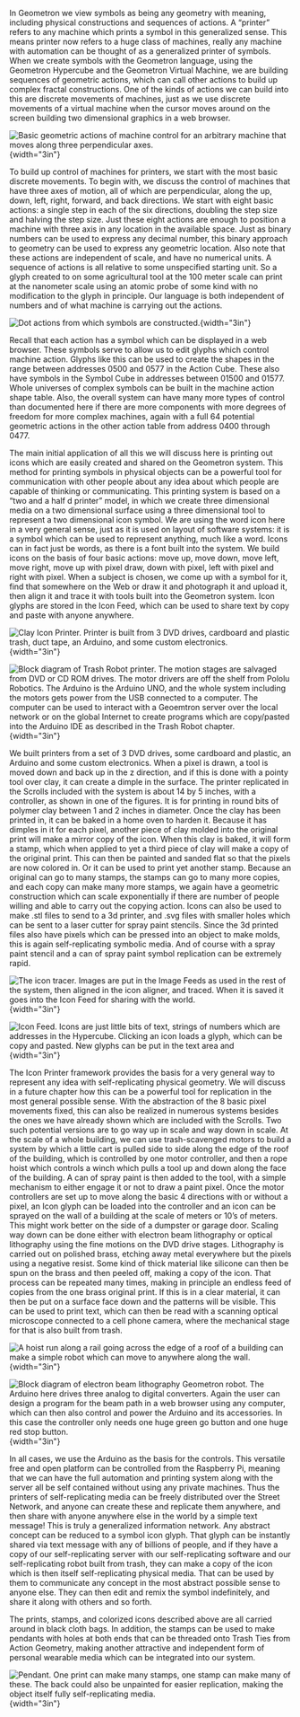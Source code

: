 In Geometron we view symbols as being any geometry with meaning,
including physical constructions and sequences of actions. A “printer”
refers to any machine which prints a symbol in this generalized sense.
This means printer now refers to a huge class of machines, really any
machine with automation can be thought of as a generalized printer of
symbols. When we create symbols with the Geometron language, using the
Geometron Hypercube and the Geometron Virtual Machine, we are building
sequences of geometric actions, which can call other actions to build up
complex fractal constructions. One of the kinds of actions we can build
into this are discrete movements of machines, just as we use discrete
movements of a virtual machine when the cursor moves around on the
screen building two dimensional graphics in a web browser.

![Basic geometric actions of machine control for an arbitrary machine
that moves along three perpendicular
axes.](figures/machines/basicmovements.png){width="3in"}

To build up control of machines for printers, we start with the most
basic discrete movements. To begin with, we discuss the control of
machines that have three axes of motion, all of which are perpendicular,
along the up, down, left, right, forward, and back directions. We start
with eight basic actions: a single step in each of the six directions,
doubling the step size and halving the step size. Just these eight
actions are enough to position a machine with three axis in any location
in the available space. Just as binary numbers can be used to express
any decimal number, this binary approach to geometry can be used to
express any geometric location. Also note that these actions are
independent of scale, and have no numerical units. A sequence of actions
is all relative to some unspecified starting unit. So a glyph created to
on some agricultural tool at the 100 meter scale can print at the
nanometer scale using an atomic probe of some kind with no modification
to the glyph in principle. Our language is both independent of numbers
and of what machine is carrying out the actions.

![Dot actions from which symbols are
constructed.](figures/machines/actions05xx.png){width="3in"}

Recall that each action has a symbol which can be displayed in a web
browser. These symbols serve to allow us to edit glyphs which control
machine action. Glyphs like this can be used to create the shapes in the
range between addresses 0500 and 0577 in the Action Cube. These also
have symbols in the Symbol Cube in addresses between 01500 and 01577.
Whole universes of complex symbols can be built in the machine action
shape table. Also, the overall system can have many more types of
control than documented here if there are more components with more
degrees of freedom for more complex machines, again with a full 64
potential geometric actions in the other action table from address 0400
through 0477.

The main initial application of all this we will discuss here is
printing out icons which are easily created and shared on the Geometron
system. This method for printing symbols in physical objects can be a
powerful tool for communication with other people about any idea about
which people are capable of thinking or communicating. This printing
system is based on a “two and a half d printer” model, in which we
create three dimensional media on a two dimensional surface using a
three dimensional tool to represent a two dimensional icon symbol. We
are using the word icon here in a very general sense, just as it is used
on layout of software systems: it is a symbol which can be used to
represent anything, much like a word. Icons can in fact just be words,
as there is a font built into the system. We build icons on the basis of
four basic actions: move up, move down, move left, move right, move up
with pixel draw, down with pixel, left with pixel and right with pixel.
When a subject is chosen, we come up with a symbol for it, find that
somewhere on the Web or draw it and photograph it and upload it, then
align it and trace it with tools built into the Geometron system. Icon
glyphs are stored in the Icon Feed, which can be used to share text by
copy and paste with anyone anywhere.

![Clay Icon Printer. Printer is built from 3 DVD drives, cardboard and
plastic trash, duct tape, an Arduino, and some custom
electronics.](figures/machines/printerphoto.png){width="3in"}

![Block diagram of Trash Robot printer. The motion stages are salvaged
from DVD or CD ROM drives. The motor drivers are off the shelf from
Pololu Robotics. The Arduino is the Arduino UNO, and the whole system
including the motors gets power from the USB connected to a computer.
The computer can be used to interact with a Geoemtron server over the
local network or on the global Internet to create programs which are
copy/pasted into the Arduino IDE as described in the Trash Robot
chapter.](figures/machines/printerblockdiagram.png){width="3in"}

We built printers from a set of 3 DVD drives, some cardboard and
plastic, an Arduino and some custom electronics. When a pixel is drawn,
a tool is moved down and back up in the z direction, and if this is done
with a pointy tool over clay, it can create a dimple in the surface. The
printer replicated in the Scrolls included with the system is about 14
by 5 inches, with a controller, as shown in one of the figures. It is
for printing in round bits of polymer clay between 1 and 2 inches in
diameter. Once the clay has been printed in, it can be baked in a home
oven to harden it. Because it has dimples in it for each pixel, another
piece of clay molded into the original print will make a mirror copy of
the icon. When this clay is baked, it will form a stamp, which when
applied to yet a third piece of clay will make a copy of the original
print. This can then be painted and sanded flat so that the pixels are
now colored in. Or it can be used to print yet another stamp. Because an
original can go to many stamps, the stamps can go to many more copies,
and each copy can make many more stamps, we again have a geometric
construction which can scale exponentially if there are number of people
willing and able to carry out the copying action. Icons can also be used
to make .stl files to send to a 3d printer, and .svg files with smaller
holes which can be sent to a laser cutter for spray paint stencils.
Since the 3d printed files also have pixels which can be pressed into an
object to make molds, this is again self-replicating symbolic media. And
of course with a spray paint stencil and a can of spray paint symbol
replication can be extremely rapid.

![The icon tracer. Images are put in the Image Feeds as used in the rest
of the system, then aligned in the icon aligner, and traced. When it is
saved it goes into the Icon Feed for sharing with the
world.](figures/machines/trace.png){width="3in"}

![Icon Feed. Icons are just little bits of text, strings of numbers
which are addresses in the Hypercube. Clicking an icon loads a glyph,
which can be copy and pasted. New glyphs can be put in the text area and
](figures/machines/iconfeed.png){width="3in"}

The Icon Printer framework provides the basis for a very general way to
represent any idea with self-replicating physical geometry. We will
discuss in a future chapter how this can be a powerful tool for
replication in the most general possible sense. With the abstraction of
the 8 basic pixel movements fixed, this can also be realized in numerous
systems besides the ones we have already shown which are included with
the Scrolls. Two such potential versions are to go way up in scale and
way down in scale. At the scale of a whole building, we can use
trash-scavenged motors to build a system by which a little cart is
pulled side to side along the edge of the roof of the building, which is
controlled by one motor controller, and then a rope hoist which controls
a winch which pulls a tool up and down along the face of the building. A
can of spray paint is then added to the tool, with a simple mechanism to
either engage it or not to draw a paint pixel. Once the motor
controllers are set up to move along the basic 4 directions with or
without a pixel, an Icon glyph can be loaded into the controller and an
icon can be sprayed on the wall of a building at the scale of meters or
10’s of meters. This might work better on the side of a dumpster or
garage door. Scaling way down can be done either with electron beam
lithography or optical lithography using the fine motions on the DVD
drive stages. Lithography is carried out on polished brass, etching away
metal everywhere but the pixels using a negative resist. Some kind of
thick material like silicone can then be spun on the brass and then
peeled off, making a copy of the icon. That process can be repeated many
times, making in principle an endless feed of copies from the one brass
original print. If this is in a clear material, it can then be put on a
surface face down and the patterns will be visible. This can be used to
print text, which can then be read with a scanning optical microscope
connected to a cell phone camera, where the mechanical stage for that is
also built from trash.

![A hoist run along a rail going across the edge of a roof of a building
can make a simple robot which can move to anywhere along the
wall.](figures/machines/buildingwallrobot.png){width="3in"}

![Block diagram of electron beam lithography Geometron robot. The
Arduino here drives three analog to digital converters. Again the user
can design a program for the beam path in a web browser using any
computer, which can then also control and power the Arduino and its
accessories. In this case the controller only needs one huge green go
button and one huge red stop
button.](figures/machines/eblblockdiagram.png){width="3in"}

In all cases, we use the Arduino as the basis for the controls. This
versatile free and open platform can be controlled from the Raspberry
Pi, meaning that we can have the full automation and printing system
along with the server all be self contained without using any private
machines. Thus the printers of self-replicating media can be freely
distributed over the Street Network, and anyone can create these and
replicate them anywhere, and then share with anyone anywhere else in the
world by a simple text message! This is truly a generalized information
network. Any abstract concept can be reduced to a symbol icon glyph.
That glyph can be instantly shared via text message with any of billions
of people, and if they have a copy of our self-replicating server with
our self-replicating software and our self-replicating robot built from
trash, they can make a copy of the icon which is then itself
self-replicating physical media. That can be used by them to communicate
any concept in the most abstract possible sense to anyone else. They can
then edit and remix the symbol indefinitely, and share it along with
others and so forth.

The prints, stamps, and colorized icons described above are all carried
around in black cloth bags. In addition, the stamps can be used to make
pendants with holes at both ends that can be threaded onto Trash Ties
from Action Geometry, making another attractive and independent form of
personal wearable media which can be integrated into our system.

![Pendant. One print can make many stamps, one stamp can make many of
these. The back could also be unpainted for easier replication, making
the object itself fully self-replicating
media.](figures/machines/pendant.png){width="3in"}
